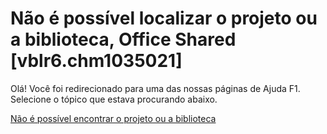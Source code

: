 
# Não é possível localizar o projeto ou a biblioteca, Office Shared [vblr6.chm1035021]

Olá! Você foi redirecionado para uma das nossas páginas de Ajuda F1. Selecione o tópico que estava procurando abaixo.

[Não é possível encontrar o projeto ou a biblioteca](http://msdn.microsoft.com/library/078ae060-a90b-e992-2cfb-34ee6b003098%28Office.15%29.aspx)
